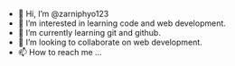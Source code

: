 - 👋 Hi, I’m @zarniphyo123
- 👀 I’m interested in learning code and web development.
- 🌱 I’m currently learning git and github.
- 💞️ I’m looking to collaborate on web development.
- 📫 How to reach me ...

<!---
zarniphyo123/zarniphyo123 is a ✨ special ✨ repository because its `README.md` (this file) appears on your GitHub profile.
You can click the Preview link to take a look at your changes.
--->
